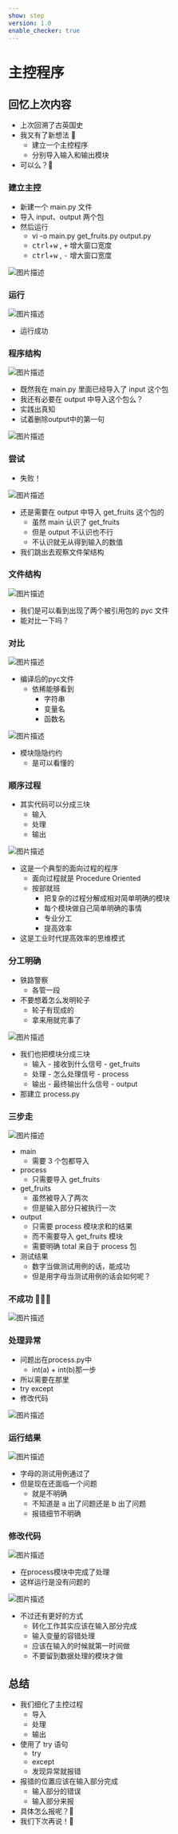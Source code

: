 ```yaml
---
show: step
version: 1.0
enable_checker: true
---
```


# 主控程序

## 回忆上次内容

- 上次回溯了古英国史
- 我又有了新想法 🤪
  - 建立一个主控程序
  - 分别导入输入和输出模块
- 可以么？🤔

### 建立主控

- 新建一个 main.py 文件
- 导入 input、output 两个包
- 然后运行
	- vi -o main.py get_fruits.py output.py
	- <kbd>ctrl</kbd>+<kbd>w</kbd> , <kbd>+</kbd> 增大窗口宽度
	- <kbd>ctrl</kbd>+<kbd>w</kbd> , <kbd>-</kbd> 增大窗口宽度

![图片描述](https://doc.shiyanlou.com/courses/uid1190679-20221030-1667097849653)

### 运行

![图片描述](https://doc.shiyanlou.com/courses/uid1190679-20221030-1667097869196)

- 运行成功

### 程序结构

![图片描述](https://doc.shiyanlou.com/courses/uid1190679-20220214-1644820630458)

- 既然我在 main.py 里面已经导入了 input 这个包
- 我还有必要在 output 中导入这个包么？
- 实践出真知
- 试着删除output中的第一句

![图片描述](https://doc.shiyanlou.com/courses/uid1190679-20220520-1653052173153)

### 尝试

- 失败！

![图片描述](https://doc.shiyanlou.com/courses/uid1190679-20220214-1644820720723)

- 还是需要在 output 中导入 get_fruits 这个包的
	- 虽然 main 认识了 get_fruits
	- 但是 output 不认识也不行
	- 不认识就无从得到输入的数值
- 我们跳出去观察文件架结构

### 文件结构

![图片描述](https://doc.shiyanlou.com/courses/uid1190679-20220520-1653052296468)

- 我们是可以看到出现了两个被引用包的 pyc 文件
- 能对比一下吗？

### 对比

![图片描述](https://doc.shiyanlou.com/courses/uid1190679-20220520-1653052344795)

- 编译后的pyc文件
	- 依稀能够看到
		- 字符串
		- 变量名
		- 函数名

![图片描述](https://doc.shiyanlou.com/courses/uid1190679-20220520-1653052385073)

- 模块隐隐约约
	- 是可以看懂的

### 顺序过程

- 其实代码可以分成三块
  - 输入
  - 处理
  - 输出


![图片描述](https://doc.shiyanlou.com/courses/uid1190679-20210816-1629054611474)

- 这是一个典型的面向过程的程序
  - 面向过程就是 Procedure Oriented
  - 按部就班 
	- 把复杂的过程分解成相对简单明确的模块
    - 每个模块做自己简单明确的事情
    - 专业分工
    - 提高效率
- 这是工业时代提高效率的思维模式

### 分工明确

- 铁路警察
	- 各管一段
- 不要想着怎么发明轮子
	- 轮子有现成的
	- 拿来用就完事了

![图片描述](https://doc.shiyanlou.com/courses/uid1190679-20211020-1634736291247)

- 我们也把模块分成三块
	- 输入 - 接收到什么信号 -  get_fruits
	- 处理 - 怎么处理信号 - process
	- 输出 - 最终输出什么信号 - output
- 那建立 process.py

### 三步走

![图片描述](https://doc.shiyanlou.com/courses/uid1190679-20220214-1644822881677)

- main 
	- 需要 3 个包都导入
- process 
	- 只需要导入 get_fruits
- get_fruits 
	- 虽然被导入了两次
	- 但是输入部分只被执行一次
- output 
	- 只需要 process 模块求和的结果
	- 而不需要导入 get_fruits 模块
	- 需要明确 total 来自于 process 包
- 测试结果
	- 数字当做测试用例的话，能成功
	- 但是用字母当测试用例的话会如何呢？

### 不成功 🙅🏻‍♀️

![图片描述](https://doc.shiyanlou.com/courses/uid1190679-20221030-1667098894283)

### 处理异常

- 问题出在process.py中
	- int(a) + int(b)那一步
- 所以需要在那里
- try except
- 修改代码

![图片描述](https://doc.shiyanlou.com/courses/uid1190679-20220520-1653052973851)

### 运行结果

![图片描述](https://doc.shiyanlou.com/courses/uid1190679-20220520-1653053001159)

- 字母的测试用例通过了
- 但是现在还面临一个问题
	- 就是不明确
	- 不知道是 a 出了问题还是 b 出了问题
	- 报错细节不明确

### 修改代码

![图片描述](https://doc.shiyanlou.com/courses/uid1190679-20221030-1667099566219)

- 在process模块中完成了处理
- 这样运行是没有问题的

![图片描述](https://doc.shiyanlou.com/courses/uid1190679-20221030-1667099616015)

- 不过还有更好的方式
	- 转化工作其实应该在输入部分完成
	- 输入变量的容错处理
	- 应该在输入的时候就第一时间做
	- 不要留到数据处理的模块才做

## 总结

- 我们细化了主控过程
  - 导入
  - 处理
  - 输出
- 使用了 try 语句
  - try
  - except
  - 发现异常就报错
- 报错的位置应该在输入部分完成
  - 输入部分的错误
  - 输入部分来报
- 具体怎么报呢？🤔
- 我们下次再说！👋
